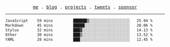 <p align="center">
  <samp>
    <a href="https://everfu.cn">me</a> .
    <a href="https://bloh.everfu.cn">blog</a> .
    <a href="https://everfu.cn/projects/">projects</a> .
    <a href="https://twitter.com/everfu8">tweets</a> .
    <a href="https://ko-fi.com/everfu">sponsor</a>
  </samp>
</p>

---

<!--START_SECTION:waka-->

```txt
JavaScript    59 mins         ██████▒░░░░░░░░░░░░░░░░░░   25.94 %
Markdown      45 mins         █████░░░░░░░░░░░░░░░░░░░░   20.06 %
Stylus        32 mins         ███▓░░░░░░░░░░░░░░░░░░░░░   14.13 %
Other         30 mins         ███▒░░░░░░░░░░░░░░░░░░░░░   13.52 %
YAML          28 mins         ███░░░░░░░░░░░░░░░░░░░░░░   12.45 %
```

<!--END_SECTION:waka-->
